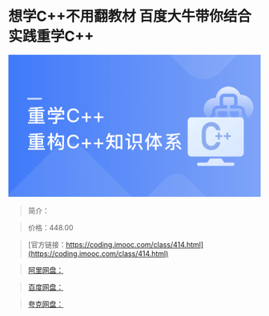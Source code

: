 # 想学C++不用翻教材 百度大牛带你结合实践重学C++

![img](../../assets/5fc065a909f23ac105400304.png)

> 简介：

> 价格：448.00

> [官方链接：https://coding.imooc.com/class/414.html](https://coding.imooc.com/class/414.html)

> [阿里网盘：]()

> [百度网盘：]()

> [夸克网盘：]()
